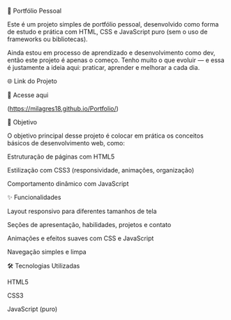 💼 Portfólio Pessoal

Este é um projeto simples de portfólio pessoal, desenvolvido como forma de estudo e prática com HTML, CSS e JavaScript puro (sem o uso de frameworks ou bibliotecas).

Ainda estou em processo de aprendizado e desenvolvimento como dev, então este projeto é apenas o começo. Tenho muito o que evoluir — e essa é justamente a ideia aqui: praticar, aprender e melhorar a cada dia.

🌐 Link do Projeto

🔗 Acesse aqui

(https://milagres18.github.io/Portfolio/)

🎯 Objetivo

O objetivo principal desse projeto é colocar em prática os conceitos básicos de desenvolvimento web, como:

Estruturação de páginas com HTML5

Estilização com CSS3 (responsividade, animações, organização)

Comportamento dinâmico com JavaScript

✨ Funcionalidades

Layout responsivo para diferentes tamanhos de tela

Seções de apresentação, habilidades, projetos e contato

Animações e efeitos suaves com CSS e JavaScript

Navegação simples e limpa

🛠️ Tecnologias Utilizadas

HTML5

CSS3

JavaScript (puro)
